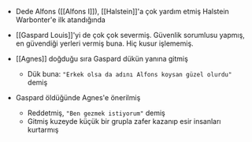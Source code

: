- Dede Alfons ([[Alfons I]]), [[Halstein]]'a çok yardım etmiş Halstein Warbonter'e ilk atandığında  
  
- [[Gaspard Louis]]'yi de çok çok severmiş. Güvenlik sorumlusu yapmış, en güvendiği yerleri vermiş buna. Hiç kusur işlememiş.  
  
- [[Agnes]] doğduğu sıra Gaspard dükün yanına gitmiş  
	- Dük buna: `"Erkek olsa da adını Alfons koysan güzel olurdu"` demiş  
  
- Gaspard öldüğünde Agnes'e önerilmiş  
	- Reddetmiş, `"Ben gezmek istiyorum"` demiş  
	- Gitmiş kuzeyde küçük bir grupla zafer kazanıp esir insanları kurtarmış